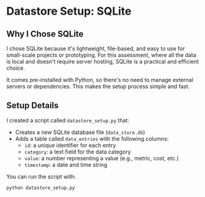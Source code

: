 #  Datastore Setup: SQLite

## Why I Chose SQLite

I chose SQLite because it's lightweight, file-based, and easy to use for small-scale projects or prototyping. For this assessment, where all the data is local and doesn't require server hosting, SQLite is a practical and efficient choice.

It comes pre-installed with Python, so there's no need to manage external servers or dependencies. This makes the setup process simple and fast.

## Setup Details

I created a script called `datastore_setup.py` that:
- Creates a new SQLite database file (`data_store.db`)
- Adds a table called `data_entries` with the following columns:
  - `id`: a unique identifier for each entry
  - `category`: a text field for the data category
  - `value`: a number representing a value (e.g., metric, cost, etc.)
  - `timestamp`: a date and time string

You can run the script with:

```bash
python datastore_setup.py
```
